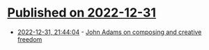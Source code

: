 # [Published on 2022-12-31](index.md)

* [2022-12-31, 21:44:04](https://news.ycombinator.com/item?id=34201077) - [John Adams on composing and creative freedom](https://conversationswithtyler.com/episodes/john-adams/)
